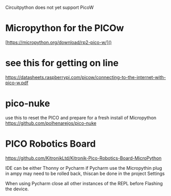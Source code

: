 

 Circuitpython does not yet support PicoW

# Micropython for the PICOw
[https://micropython.org/download/rp2-pico-w/]()

# see this for getting on line
<https://datasheets.raspberrypi.com/picow/connecting-to-the-internet-with-pico-w.pdf>

# pico-nuke
use this to reset the PICO and prepare for a fresh install of Micropython
<https://github.com/polhenarejos/pico-nuke>

# PICO Robotics Board 
https://github.com/KitronikLtd/Kitronik-Pico-Robotics-Board-MicroPython

IDE can be either Thonny or Pycharm
if Pycharm use the Micropythin plug in
ampy may need to be rolled back, thiscan be done in the project Settings 

When using Pycharm close all other instances of the REPL before Flashing the device.   